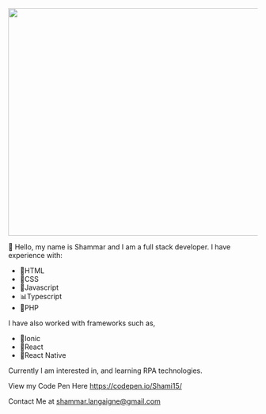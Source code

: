 <img src="https://media.giphy.com/media/wwg1suUiTbCY8H8vIA/giphy-downsized-large.gif" width="1080" height="460" />

👋 Hello, my name is Shammar and I am a full stack developer. 
I have experience with:  
  - 📑HTML 
  - 📝CSS 
  - 🧮Javascript 
  - 📊Typescript 
  - 📜PHP
  
I have also worked with frameworks such as, 
  - 📱Ionic 
  - 🌌React 
  - 🌌React Native 

Currently I am interested in, and learning RPA technologies.

View my Code Pen Here https://codepen.io/Shami15/

Contact Me at shammar.langaigne@gmail.com

<!---
Shami15/Shami15 is a ✨ special ✨ repository because its `README.md` (this file) appears on your GitHub profile.
You can click the Preview link to take a look at your changes.
--->
